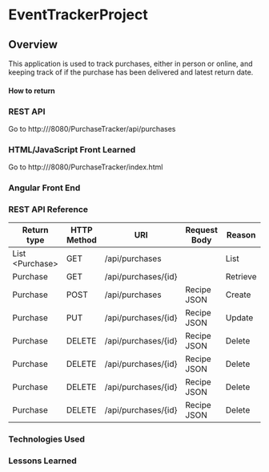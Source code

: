 # EventTrackerProject

## Overview
This application is used to track purchases, either in person or online, and keeping track of if the purchase has been delivered and latest return date.

#### How to return


### REST API
Go to http://<IP Address>/8080/PurchaseTracker/api/purchases


### HTML/JavaScript Front Learned
Go to http://<IP Address>/8080/PurchaseTracker/index.html

### Angular Front End

### REST API Reference
|Return type     | HTTP Method | URI                 | Request Body| Reason  |
|----------------|-------------|---------------------|-------------|---------|
| List \<Purchase\>| GET         | /api/purchases      |             | List    |
| Purchase       | GET         | /api/purchases/{id} |             | Retrieve|
| Purchase       | POST        | /api/purchases      | Recipe JSON | Create  |
| Purchase       | PUT         | /api/purchases/{id} | Recipe JSON | Update  |
| Purchase       | DELETE      | /api/purchases/{id} | Recipe JSON | Delete  |
| Purchase       | DELETE      | /api/purchases/{id} | Recipe JSON | Delete  |
| Purchase       | DELETE      | /api/purchases/{id} | Recipe JSON | Delete  |
| Purchase       | DELETE      | /api/purchases/{id} | Recipe JSON | Delete  |

### Technologies Used

### Lessons Learned
